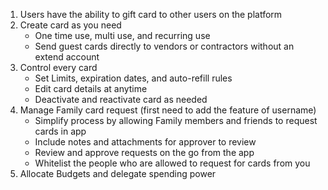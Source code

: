 1. Users have the ability to gift card to other users on the platform
2. Create card as you need 
	- One time use, multi use, and recurring use
	- Send guest cards directly to vendors or contractors without an extend account 
3. Control every card 
	- Set Limits, expiration dates, and auto-refill rules
	- Edit card details at anytime
	- Deactivate and reactivate card as needed
4. Manage Family card request (first need to add the feature of username)
	- Simplify process by allowing Family members and friends to request cards in app
	- Include notes and attachments for approver to review
	- Review and approve requests on the go from the app
	- Whitelist the people who are allowed to request for cards from you
1. Allocate Budgets and delegate spending power